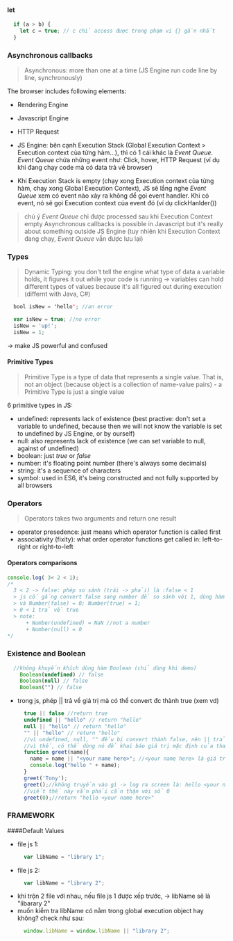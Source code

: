 #### let
  ```javascript
    if (a > b) {
      let c = true; // c chỉ access được trong phạm vi {} gần nhất
    }
  ```
### Asynchronous callbacks
> Asynchronous: more than one at a time (JS Engine run code line by line, synchronously)

The browser includes following elements:
  - Rendering Engine
  - Javascript Engine
  - HTTP Request

- JS Engine: bên cạnh Execution Stack (Global Execution Context > Execution context của từng hàm...), thì có 1 cái khác là *Event Queue*. *Event Queue* chứa những event như: Click, hover, HTTP Request (ví dụ khi đang chạy code mà có data trả về browser)
- Khi Execution Stack is empty (chạy xong Execution context của từng hàm, chạy xong Global Execution Context), JS sẽ lắng nghe *Event Queue* xem có event nào xảy ra không để gọi event handler. Khi có event, nó sẽ gọi Execution context của event đó (ví dụ clickHanlder())
> chú ý *Event Queue* chỉ được processed sau khi Execution Context empty
Asynchronous callbacks is possible in Javascript but it's really about something outside JS Engine (tuy nhiên khi Execution Context đang chạy, *Event Queue* vẫn được lưu lại)

### Types
  > Dynamic Typing: you don't tell the engine what type of data a variable holds, it figures it out while your code is running -> variables can hold different types of values because it's all figured out during execution (differnt with Java, C#)

  ```Java
    bool isNew = 'hello'; //an error
  ```
  ```javascript
    var isNew = true; //no error
    isNew = 'up!';
    isNew = 1;
  ```
  -> make JS powerful and confused

#### Primitive Types
> Primitive Type is a type of data that represents a single value. That is, not an object (because object is a collection of name-value pairs) - a Primitive Type is just a single value

6 primitive types in JS:
  - undefined: represents lack of existence (best practive: don't set a variable to undefined, because then we will not know the variable is set to undefined by JS Engine, or by ourself)
  - null: also represents lack of existence (we can set variable to null, against of undefined)
  - boolean: just *true* or *false*
  - number: it's floating point number (there's always some decimals)
  - string: it's a sequence of characters
  - symbol: used in ES6, it's being constructed and not fully supported by all browsers

### Operators
> Operators takes two arguments and return one result

- operator presedence: just means which operator function is called first
- associativity (fixity): what order operator functions get called in: left-to-right or right-to-left

#### Operators comparisons
  ```javascript
  console.log( 3< 2 < 1);
  /*
    3 < 2 -> false: phép so sánh (trái -> phải) là :false < 1
    > js cố gắng convert false sang number để so sánh với 1, dùng hàm Number(false)
    > và Number(false) = 0; Number(true) = 1;
    > 0 < 1 trả về true
    > note:
        + Number(undefined) = NaN //not a number
        + Number(null) = 0
  */
  ```

### Existence and Boolean
  ```javascript
    //không khuyến khích dùng hàm Boolean (chỉ dùng khi demo)
      Boolean(undefined) // false
      Boolean(null) // false
      Boolean("") // false
  ```
  - trong js, phép || trả về giá trị mà có thể convert đc thành true (xem vd)
    ```javascript
      true || false //return true
      undefined || "hello" // return "hello"
      null || "hello" // return "hello"
      "" || "hello" // return "hello"
      //vì undefined, null, "" đều bị convert thành false, nên || trả về "hello", giá trị mà được convert sẽ thành true
      //vì thế, có thể dùng nó để khai báo giá trị mặc định của tham số truyền vào như sau
      function greet(name){
        name = name || "<your name here>"; //<your name here> là giá trị default trong trường hợp gọi hàm greet() nhưng ko truyền vào gì, đồng thời || cũng có priority cao hơn = nên sẽ được thực thi trước
        console.log("hello " + name);
      }
      greet('Tony');
      greet();//không truyền vào gì -> log ra screen là: hello <your name here>
      //viết thế này vẫn phải cẩn thận với số 0
      greet(0);//return "hello <your name here>"
    ```

### FRAMEWORK
####Default Values
  - file js 1:
    ```javascript
      var libName = "library 1";
    ```
  - file js 2:
    ```javascript
      var libName = "library 2";
    ```
  - khi trộn 2 file với nhau, nếu file js 1 được xếp trước, -> libName sẽ là "libarary 2"
  - muốn kiểm tra libName có nằm trong global execution object hay không? check như sau:
    ```javascript
      window.libName = window.libName || "library 2";
    ```
